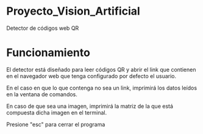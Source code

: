 # Proyecto_Vision_Artificial
Detector de códigos web QR 

# Funcionamiento
El detector está diseñado para leer códigos QR y abrir el link que contienen en el navegador web que tenga configurado por defecto el usuario.

En el caso en que lo que contenga no sea un link, imprimirá los datos leídos en la ventana de comandos.

En caso de que sea una imagen, imprimirá la matriz de la que está compuesta dicha imagen en el terminal.

Presione "esc" para cerrar el programa